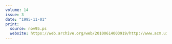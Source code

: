 ```yaml
---
volume: 14
issue: 3
date: "1995-11-01"
print:
  source: nov95.ps
  website: https://web.archive.org/web/20100614003919/http://www.acm.uiuc.edu/banks/14/3/
---
```

